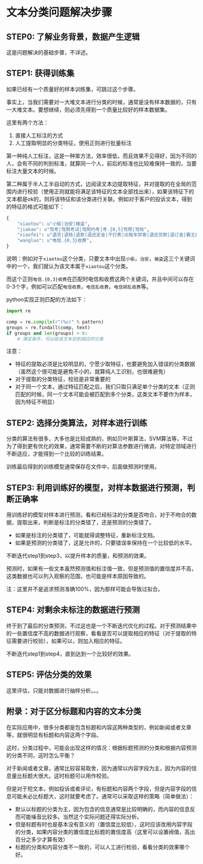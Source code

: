 # 文本分类问题解决步骤

## STEP0: 了解业务背景，数据产生逻辑

这是问题解决的基础步骤，不详述。

## STEP1: 获得训练集

如果已经有一个质量好的样本训练集，可跳过这个步骤。

事实上，当我们需要对一大堆文本进行分类的时候，通常是没有样本数据的，只有一大堆文本。要想继续，则必须先得到一个质量比较好的样本数据集。

这里有两个方法： 

1. 直接人工标注的方式 
2. 人工提取明显的分类特征，使用正则进行批量标注

第一种纯人工标注，这是一种笨方法，效率很低，而且效果不见得好，因为不同的人，会有不同的判别标准，就算同一个人，前后的标准也比较难保持一致的，当要标注大量文本的时候。

第二种属于半人工半自动的方式，边阅读文本边提取特征，并对提取的在全局的范围内进行校验（使用正则就能将满足该特征的文本全部找出来），如果该特征下的文本都是ok的，则将该特征和该分类进行关联。例如对于客户的投诉文本，得到的特征的格式可能如下：

```python
{
    "xiaotou": u"小偷|治安|被盗",
    "jiakao": u"驾考|驾照考试|驾照约考|考.{0,5}驾照|驾校",
    "xiaofei": u"退货|退钱|退款|退还定金|不打表|出租车拼客|退还货款|退订金|霸王条款|欺诈消费者|欺詐消費者|欺诈销售|强买强卖",
    "wangluo": u"电信.{0,3}收费",
}
```

说明：例如对于`xiaotou`这个分类，只要文本中出现`小偷`，`治安`，`被盗`这三个关键词中的一个，我们就认为该文本属于`xiaotou`这个分类。

而这个正则`电信.{0,3}收费`在匹配时电信和收费这两个关键词，并且中间可以存在0-3个字，例如可以匹配`电信收费`，`电信乱收费`，`电信胡乱收费`等。

python实现正则匹配的方法如下：

```python
import re

comp = re.compile(r"(%s)" % pattern)
groups = re.findall(comp, text)
if groups and len(groups) > 0:
    # 满足条件，可以给该文本划到相应的分类
```

注意：

- 特征的提取必须是比较明显的，宁愿少取特征，也要避免加入错误的分类数据（虽然这个很可能是避免不小的，就算纯人工识别，也很难避免）
- 对于提取的分类特征，校验是非常重要的
- 对于同一个文本，通过特征匹配之后，我们只取只满足单个分类的文本（正则匹配的时候，同一个文本可能会被匹配到多个分类，这类文本不要作为样本，因为特征不明显）

## STEP2: 选择分类算法，对样本进行训练

分类的算法有很多，大多也是比较成熟的，例如贝叶斯算法，SVM算法等，不过为了得到更有优化的效果，通常需要不断的对算法参数进行微调，对特定领域进行不断适应，才能得到一个比较的训练结果。

训练最后得到的训练模型通常保存在文件中，后面做预测时使用。

## STEP3: 利用训练好的模型，对样本数据进行预测，判断正确率

用训练好的模型对样本进行预测，看和已经标注的分类是否吻合，对于不吻合的数据，提取出来，判断是标注的分类错了，还是预测的分类错了。

- 如果是标注的分类错了，可能就得调整特征，重新标注文档。
- 如果是预测的分类错了，这是允许的，只要错误率保持在一个比较低的水平。

不断迭代step1到step3，以提升样本的质量，和预测的效果。

预测时，如果有一些文本虽然预测值和标注值一致，但是预测值的置信度并不高，这类数据也可以列入观察的范围，也可能是样本原因导致的。

注：这里并不是追求预测准确100%，因为那样可能会导致过拟合。

## STEP4: 对剩余未标注的数据进行预测

终于到了最后的分类预测，不过这也是一个不断迭代优化的过程。对于预测结果中的一些置信度不高的数据进行观察，看看是否可以提取相应的特征（对于提取的特征需要进行校验），如果可以，则加入相应的特征。

不断迭代step1到step4，直到达到一个比较好的效果。

## STEP5: 评估分类的效果

这里评估，只能对数据进行抽样分析。。。

## 附录：对于区分标题和内容的文本分类

在实际应用中，很多分类都是包含标题和内容这两种类型的，例如新闻或者文章等，就很明显有标题和内容这两个字段。

这时，分类过程中，可能会出现这样的情况：根据标题预测的分类和根据内容预测的分类不同，这时怎么平衡？

对于新闻或者文章，通常比较容易取舍，因为通常以内容字段为主，因为内容的信息量比标题大很大。这时标题可以用作校验。

但是对于短文本，例如投诉或者评论，有标题和内容两个字段，但是内容字段的信息可能未必比标题大，这时就要考虑了。通常可以采取这样的策略（简单做法）：

- 默认以标题的分类为主，因为包含的信息通常是比较明确的，而内容的信息反而可能噪音比较多。当然这个实际问题还得实际分析。
- 但是标题有时也是基本没有意义的（置信度比较低），这时应该改用内容字段的分类，如果内容分类的置信度比标题的置信度高（这里可以设置阀值，高出百分之多少才算有效）
- 标题的分类和内容分类不一致的，可以人工进行检验，看看分类的效果哪个好。


